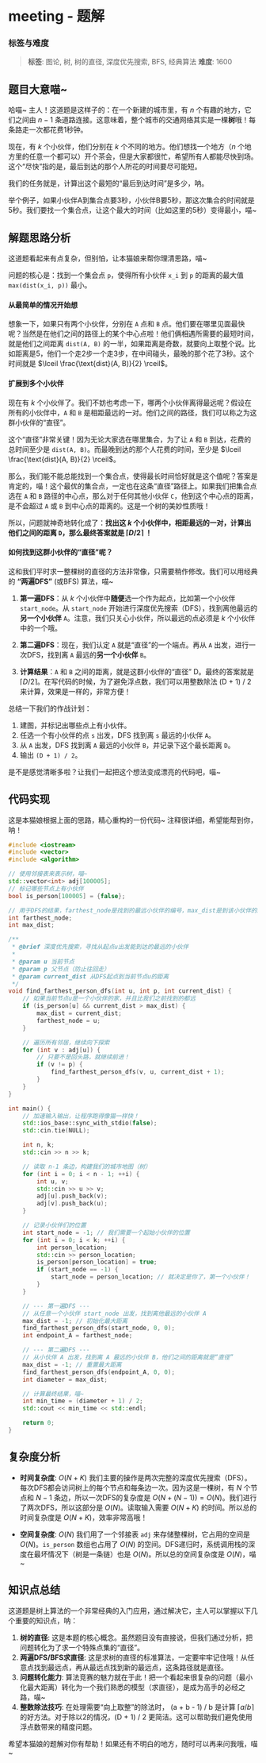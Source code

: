 # meeting - 题解

### 标签与难度
> **标签**: 图论, 树, 树的直径, 深度优先搜索, BFS, 经典算法
> **难度**: 1600

## 题目大意喵~

哈喵~ 主人！这道题是这样子的：在一个新建的城市里，有 $n$ 个有趣的地方，它们之间由 $n-1$ 条道路连接。这意味着，整个城市的交通网络其实是一棵**树**哦！每条路走一次都花费1秒钟。

现在，有 $k$ 个小伙伴，他们分别在 $k$ 个不同的地方。他们想找一个地方（$n$ 个地方里的任意一个都可以）开个茶会，但是大家都很忙，希望所有人都能尽快到场。这个“尽快”指的是，最后到达的那个人所花的时间要尽可能短。

我们的任务就是，计算出这个最短的“最后到达时间”是多少，呐。

举个例子，如果小伙伴A到集合点要3秒，小伙伴B要5秒，那这次集合的时间就是5秒。我们要找一个集合点，让这个最大的时间（比如这里的5秒）变得最小，喵~

## 解题思路分析

这道题看起来有点复杂，但别怕，让本猫娘来帮你理清思路，喵~

问题的核心是：找到一个集会点 `p`，使得所有小伙伴 `x_i` 到 `p` 的距离的最大值 `max(dist(x_i, p))` 最小。

#### 从最简单的情况开始想

想象一下，如果只有两个小伙伴，分别在 `A` 点和 `B` 点。他们要在哪里见面最快呢？当然是在他们之间的路径上的某个中心点啦！他们俩相遇所需要的最短时间，就是他们之间距离 `dist(A, B)` 的一半，如果距离是奇数，就要向上取整个说。比如距离是5，他们一个走2步一个走3步，在中间碰头，最晚的那个花了3秒。这个时间就是 $\lceil \frac{\text{dist}(A, B)}{2} \rceil$。

#### 扩展到多个小伙伴

现在有 $k$ 个小伙伴了。我们不妨也考虑一下，哪两个小伙伴离得最远呢？假设在所有的小伙伴中，`A` 和 `B` 是相距最远的一对。他们之间的路径，我们可以称之为这群小伙伴的“直径”。

这个“直径”非常关键！因为无论大家选在哪里集合，为了让 `A` 和 `B` 到达，花费的总时间至少是 `dist(A, B)`。而最晚到达的那个人花费的时间，至少是 $\lceil \frac{\text{dist}(A, B)}{2} \rceil$。

那么，我们能不能总能找到一个集合点，使得最长时间恰好就是这个值呢？答案是肯定的，喵！这个最优的集合点，一定也在这条“直径”路径上。如果我们把集合点选在 `A` 和 `B` 路径的中心点，那么对于任何其他小伙伴 `C`，他到这个中心点的距离，是不会超过 `A` 或 `B` 到中心点的距离的。这是一个树的美妙性质哦！

所以，问题就神奇地转化成了：**找出这 $k$ 个小伙伴中，相距最远的一对，计算出他们之间的距离 `D`，那么最终答案就是 $\lceil D/2 \rceil$ ！**

#### 如何找到这群小伙伴的“直径”呢？

这和我们平时求一整棵树的直径的方法非常像，只需要稍作修改。我们可以用经典的 **“两遍DFS”** (或BFS) 算法，喵~

1.  **第一遍DFS**：从 $k$ 个小伙伴中**随便**选一个作为起点，比如第一个小伙伴 `start_node`。从 `start_node` 开始进行深度优先搜索（DFS），找到离他最远的**另一个小伙伴** `A`。注意，我们只关心小伙伴，所以最远的点必须是 $k$ 个小伙伴中的一个哦。

2.  **第二遍DFS**：现在，我们认定 `A` 就是“直径”的一个端点。再从 `A` 出发，进行一次DFS，找到离 `A` 最远的**另一个小伙伴** `B`。

3.  **计算结果**：`A` 和 `B` 之间的距离，就是这群小伙伴的“直径” D。最终的答案就是 $\lceil D/2 \rceil$。在写代码的时候，为了避免浮点数，我们可以用整数除法 (D + 1) / 2 来计算，效果是一样的，非常方便！

总结一下我们的作战计划：
1.  建图，并标记出哪些点上有小伙伴。
2.  任选一个有小伙伴的点 `s` 出发，DFS 找到离 `s` 最远的小伙伴 `A`。
3.  从 `A` 出发，DFS 找到离 `A` 最远的小伙伴 `B`，并记录下这个最长距离 `D`。
4.  输出 `(D + 1) / 2`。

是不是感觉清晰多啦？让我们一起把这个想法变成漂亮的代码吧，喵~

## 代码实现

这是本猫娘根据上面的思路，精心重构的一份代码~ 注释很详细，希望能帮到你，呐！

```cpp
#include <iostream>
#include <vector>
#include <algorithm>

// 使用邻接表来表示树，喵~
std::vector<int> adj[100005];
// 标记哪些节点上有小伙伴
bool is_person[100005] = {false};

// 用于DFS的结果，farthest_node是找到的最远小伙伴的编号，max_dist是到该小伙伴的距离
int farthest_node;
int max_dist;

/**
 * @brief 深度优先搜索，寻找从起点u出发能到达的最远的小伙伴
 * 
 * @param u 当前节点
 * @param p 父节点（防止往回走）
 * @param current_dist 从DFS起点到当前节点u的距离
 */
void find_farthest_person_dfs(int u, int p, int current_dist) {
    // 如果当前节点u是一个小伙伴的家，并且比我们之前找到的都远
    if (is_person[u] && current_dist > max_dist) {
        max_dist = current_dist;
        farthest_node = u;
    }

    // 遍历所有邻居，继续向下探索
    for (int v : adj[u]) {
        // 只要不是回头路，就继续前进！
        if (v != p) {
            find_farthest_person_dfs(v, u, current_dist + 1);
        }
    }
}

int main() {
    // 加速输入输出，让程序跑得像猫一样快！
    std::ios_base::sync_with_stdio(false);
    std::cin.tie(NULL);

    int n, k;
    std::cin >> n >> k;

    // 读取 n-1 条边，构建我们的城市地图（树）
    for (int i = 0; i < n - 1; ++i) {
        int u, v;
        std::cin >> u >> v;
        adj[u].push_back(v);
        adj[v].push_back(u);
    }

    // 记录小伙伴们的位置
    int start_node = -1; // 我们需要一个起始小伙伴的位置
    for (int i = 0; i < k; ++i) {
        int person_location;
        std::cin >> person_location;
        is_person[person_location] = true;
        if (start_node == -1) {
            start_node = person_location; // 就决定是你了，第一个小伙伴！
        }
    }

    // --- 第一遍DFS ---
    // 从任意一个小伙伴 start_node 出发，找到离他最远的小伙伴 A
    max_dist = -1; // 初始化最大距离
    find_farthest_person_dfs(start_node, 0, 0);
    int endpoint_A = farthest_node;

    // --- 第二遍DFS ---
    // 从小伙伴 A 出发，找到离 A 最远的小伙伴 B，他们之间的距离就是“直径”
    max_dist = -1; // 重置最大距离
    find_farthest_person_dfs(endpoint_A, 0, 0);
    int diameter = max_dist;

    // 计算最终结果，喵~
    int min_time = (diameter + 1) / 2;
    std::cout << min_time << std::endl;

    return 0;
}
```

## 复杂度分析

-   **时间复杂度**: $O(N + K)$
    我们主要的操作是两次完整的深度优先搜索（DFS）。每次DFS都会访问树上的每个节点和每条边一次。因为这是一棵树，有 $N$ 个节点和 $N-1$ 条边，所以一次DFS的复杂度是 $O(N + (N-1)) = O(N)$。我们进行了两次DFS，所以这部分是 $O(N)$。读取输入需要 $O(N+K)$ 的时间。所以总的时间复杂度是 $O(N+K)$，效率非常高哦！

-   **空间复杂度**: $O(N)$
    我们用了一个邻接表 `adj` 来存储整棵树，它占用的空间是 $O(N)$。`is_person` 数组也占用了 $O(N)$ 的空间。DFS递归时，系统调用栈的深度在最坏情况下（树是一条链）也是 $O(N)$。所以总的空间复杂度是 $O(N)$，喵~

## 知识点总结

这道题是树上算法的一个非常经典的入门应用，通过解决它，主人可以掌握以下几个重要的知识点，呐：

1.  **树的直径**: 这是本题的核心概念。虽然题目没有直接说，但我们通过分析，把问题转化为了求一个特殊点集的“直径”。
2.  **两遍DFS/BFS求直径**: 这是求树的直径的标准算法，一定要牢牢记住哦！从任意点找到最远点，再从最远点找到新的最远点，这条路径就是直径。
3.  **问题转化能力**: 算法竞赛的魅力就在于此！把一个看起来很复杂的问题（最小化最大距离）转化为一个我们熟悉的模型（求直径），是成为高手的必经之路，喵~
4.  **整数除法技巧**: 在处理需要“向上取整”的除法时， (a + b - 1) / b  是计算 $\lceil a/b \rceil$ 的好方法。对于除以2的情况，(D + 1) / 2 更简洁。这可以帮助我们避免使用浮点数带来的精度问题。

希望本猫娘的题解对你有帮助！如果还有不明白的地方，随时可以再来问我哦，喵~
